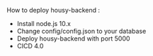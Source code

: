How to deploy housy-backend :
- Install node.js 10.x
- Change config/config.json to your database
- Deploy housy-backend with port 5000
- CICD 4.0
